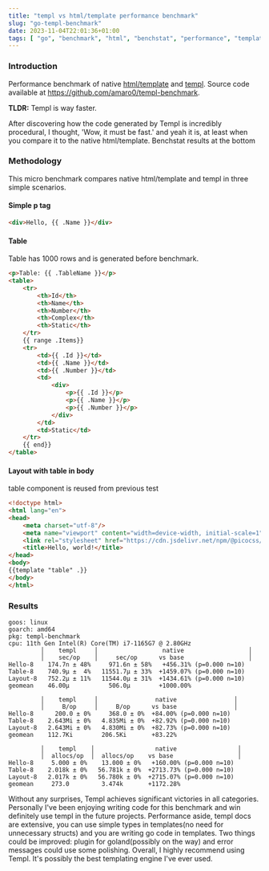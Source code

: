 ```yaml
---
title: "templ vs html/template performance benchmark"
slug: "go-templ-benchmark"
date: 2023-11-04T22:01:36+01:00
tags: [ "go", "benchmark", "html", "benchstat", "performance", "templating", "template" ]
---
```


### Introduction

Performance benchmark of native [html/template](https://pkg.go.dev/html/template) and [templ](https://templ.guide/).
Source code available at https://github.com/amaro0/templ-benchmark.

**TLDR:** Templ is way faster.

After discovering how the code generated by Templ is incredibly procedural, I thought, 'Wow, it must be fast.' and yeah
it is, at least when you compare it to the native html/template. Benchstat results at the bottom

### Methodology

This micro benchmark compares native html/template and templ in three simple scenarios.

#### Simple p tag

```html
<div>Hello, {{ .Name }}</div>
```

#### Table

Table has 1000 rows and is generated before benchmark.

```html
<p>Table: {{ .TableName }}</p>
<table>
    <tr>
        <th>Id</th>
        <th>Name</th>
        <th>Number</th>
        <th>Complex</th>
        <th>Static</th>
    </tr>
    {{ range .Items}}
    <tr>
        <td>{{ .Id }}</td>
        <td>{{ .Name }}</td>
        <td>{{ .Number }}</td>
        <td>
            <div>
                <p>{{ .Id }}</p>
                <p>{{ .Name }}</p>
                <p>{{ .Number }}</p>
            </div>
        </td>
        <td>Static</td>
    </tr>
    {{ end}}
</table>
```

#### Layout with table in body

table component is reused from previous test

```html
<!doctype html>
<html lang="en">
<head>
    <meta charset="utf-8"/>
    <meta name="viewport" content="width=device-width, initial-scale=1"/>
    <link rel="stylesheet" href="https://cdn.jsdelivr.net/npm/@picocss/pico@1/css/pico.min.css"/>
    <title>Hello, world!</title>
</head>
<body>
{{template "table" .}}
</body>
</html>
```

### Results

```text
goos: linux
goarch: amd64
pkg: templ-benchmark
cpu: 11th Gen Intel(R) Core(TM) i7-1165G7 @ 2.80GHz
         │    templ     │                  native                  │
         │    sec/op    │     sec/op      vs base                  │
Hello-8    174.7n ± 48%     971.6n ± 58%   +456.31% (p=0.000 n=10)
Table-8    740.9µ ±  4%   11551.7µ ± 33%  +1459.07% (p=0.000 n=10)
Layout-8   752.2µ ± 11%   11544.0µ ± 31%  +1434.61% (p=0.000 n=10)
geomean    46.00µ           506.0µ        +1000.00%

         │    templ     │                native                │
         │     B/op     │     B/op      vs base                │
Hello-8      200.0 ± 0%     368.0 ± 0%  +84.00% (p=0.000 n=10)
Table-8    2.643Mi ± 0%   4.835Mi ± 0%  +82.92% (p=0.000 n=10)
Layout-8   2.643Mi ± 0%   4.830Mi ± 0%  +82.73% (p=0.000 n=10)
geomean    112.7Ki        206.5Ki       +83.22%

         │    templ    │                 native                 │
         │  allocs/op  │  allocs/op    vs base                  │
Hello-8     5.000 ± 0%    13.000 ± 0%   +160.00% (p=0.000 n=10)
Table-8    2.018k ± 0%   56.781k ± 0%  +2713.73% (p=0.000 n=10)
Layout-8   2.017k ± 0%   56.780k ± 0%  +2715.07% (p=0.000 n=10)
geomean     273.0         3.474k       +1172.28%
```

Without any surprises, Templ achieves significant victories in all categories. Personally I've been enjoying writing
code for this benchmark and win definitely use templ in the future projects. Performance aside, templ docs are
extensive, you can use simple types in templates(no need for unnecessary structs) and you are writing go code in
templates. Two things could be improved:
plugin for goland(possibly on the way) and error messages could use some polishing. Overall, I highly recommend using
Templ. It's possibly the best templating engine I've ever used. 